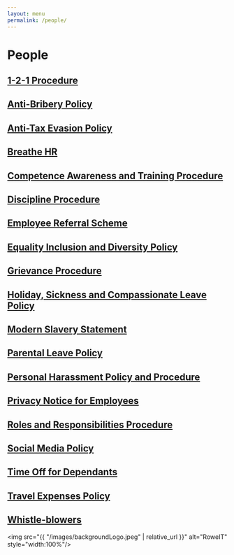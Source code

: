 ```yaml
---
layout: menu
permalink: /people/
---
```


<h1>People</h1>
<h2><a href="{{ "/people/1-2-1-Procedure.html" | relative_url }}">1-2-1 Procedure</a></h2>
<h2><a href="{{ "/people/Anti-Bribery-Policy.html" | relative_url }}">Anti-Bribery Policy</a></h2>
<h2><a href="{{ "/people/Anti-Tax-Evasion-Policy.html" | relative_url }}">Anti-Tax Evasion Policy</a></h2>
<h2><a href="{{ "/people/Breathe-HR.html" | relative_url }}">Breathe HR</a></h2>
<h2><a href="{{ "/people/Competence-Awareness-and-Training-Procedure.html" | relative_url }}">Competence Awareness and Training Procedure</a></h2>
<h2><a href="{{ "/people/Discipline-Procedure.html" | relative_url }}">Discipline Procedure</a></h2>
<h2><a href="{{ "/people/Employee-Referral-Scheme.html" | relative_url }}">Employee Referral Scheme</a></h2>
<h2><a href="{{ "/people/Equality-Inclusion-and-Diversity-Policy.html" | relative_url }}">Equality Inclusion and Diversity Policy</a></h2>
<h2><a href="{{ "/people/Grievance-Procedure.html" | relative_url }}">Grievance Procedure</a></h2>
<h2><a href="{{ "/people/Holiday-Sickness-and-Compassionate-Leave-Policy.html" | relative_url }}">Holiday, Sickness and Compassionate Leave Policy</a></h2>
<h2><a href="{{ "/people/1-2-1-Procedure.html/Modern-Slavery-Statement.html" | relative_url }}">Modern Slavery Statement</a></h2>
<h2><a href="{{ "/people/Parental-Leave-Policy.html" | relative_url }}">Parental Leave Policy</a></h2>
<h2><a href="{{ "/people/Personal-Harassment-Policy-and-Procedure.html" | relative_url }}">Personal Harassment Policy and Procedure</a></h2>
<h2><a href="{{ "/people/Privacy-Notice-for-Employees.html" | relative_url }}">Privacy Notice for Employees</a></h2>
<h2><a href="{{ "/people/Roles-and-Responsibilities-Procedure.html" | relative_url }}">Roles and Responsibilities Procedure</a></h2>
<h2><a href="{{ "/people/Social-Media-Policy.html" | relative_url }}">Social Media Policy</a></h2>
<h2><a href="{{ "/people/Time-Off-for-Dependants.html" | relative_url }}">Time Off for Dependants</a></h2>
<h2><a href="{{ "/people/Travel-Expenses-Policy.html" | relative_url }}">Travel Expenses Policy</a></h2>
<h2><a href="{{ "/people/Whistleblowers.html" | relative_url }}">Whistle-blowers</a></h2>


<img src="{{ "/images/backgroundLogo.jpeg" | relative_url }}" alt="RoweIT"  style="width:100%"/>
